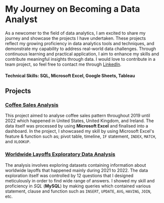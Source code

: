 # My Journey on Becoming a Data Analyst

As a newcomer to the field of data analytics, I am excited to share my journey and showcase the projects I have undertaken. These projects reflect my growing proficiency in data analytics tools and techniques, and demonstrate my capability to address real-world data challenges. Through continuous learning and practical application, I aim to enhance my skills and contribute meaningful insights through data. I would love to contribute in a team project, so feel free to contact me through [LinkedIn](https://www.linkedin.com/in/fahruni).

#### Technical Skills: SQL, Microsoft Excel, Google Sheets, Tableau

## Projects

### [**Coffee Sales Analysis**](https://fahruni.github.io/Coffee-Sales-Analysis)
This project aimed to analyse coffee sales pattern throughout 2019 until 2022 which happened in United States, United Kingdom, and Ireland. The data itself was processed by using **Microsoft Excel** and finalised into a dashboard. In the project, I showcased my skill by using Microsoft Excel's feature & function such as; pivot table, timeline, `IF` statement, `INDEX`, `MATCH`, and `XLOOKUP`.

### [**Worldwide Layoffs Exploratory Data Analysis**](https://github.com/Fahruni/Worldwide-Layoffs-Exploratory)
The analysis involves exploring datasets containing information about worldwide layoffs that happened mainly during 2021 to 2022. The data exploration itself was controlled by 12 questions that I designed meticulously in order to find wide range of answers. I showed my skill and proficiency in *SQL* (**MySQL**) by making queries which contained various statement, clause and function such as `INSERT`, `UPDATE`, `AVG`, `HAVING`, `JOIN`, etc.
